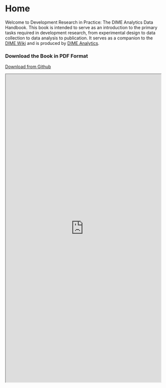 # Home

Welcome to Development Research in Practice: The DIME Analytics Data Handbook.
This book is intended to serve as an introduction to the primary tasks
required in development research, from experimental design
to data collection to data analysis to publication.
It serves as a companion to the [DIME Wiki](https://dimewiki.worldbank.org)
and is produced by [DIME Analytics](https://www.worldbank.org/en/research/dime/data-and-analytics).


### Download the Book in PDF Format
[Download from Github](https://github.com/worldbank/dime-data-handbook/raw/gh-pages/bookpdf/development-research-in-practice)
<iframe src="https://docs.google.com/gview?url=https://github.com/worldbank/dime-data-handbook/raw/gh-pages/bookpdf/development-research-in-practice.pdf&amp;embedded=true" style="width:100%; height:1000px;"></iframe>
